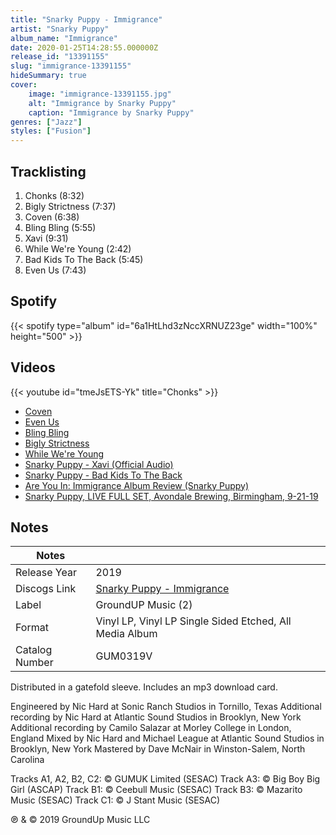 ```yaml
---
title: "Snarky Puppy - Immigrance"
artist: "Snarky Puppy"
album_name: "Immigrance"
date: 2020-01-25T14:28:55.000000Z
release_id: "13391155"
slug: "immigrance-13391155"
hideSummary: true
cover:
    image: "immigrance-13391155.jpg"
    alt: "Immigrance by Snarky Puppy"
    caption: "Immigrance by Snarky Puppy"
genres: ["Jazz"]
styles: ["Fusion"]
---
```


## Tracklisting
1. Chonks (8:32)
2. Bigly Strictness (7:37)
3. Coven (6:38)
4. Bling Bling (5:55)
5. Xavi (9:31)
6. While We're Young (2:42)
7. Bad Kids To The Back (5:45)
8. Even Us (7:43)


## Spotify
{{< spotify type="album" id="6a1HtLhd3zNccXRNUZ23ge" width="100%" height="500" >}}



## Videos
{{< youtube id="tmeJsETS-Yk" title="Chonks" >}}
- [Coven](https://www.youtube.com/watch?v=dKiUclnIxcs)
- [Even Us](https://www.youtube.com/watch?v=Pn66pDO91vQ)
- [Bling Bling](https://www.youtube.com/watch?v=4MdhSuMo7vw)
- [Bigly Strictness](https://www.youtube.com/watch?v=-iTHiniZksU)
- [While We're Young](https://www.youtube.com/watch?v=ovH_0ORhC9c)
- [Snarky Puppy - Xavi (Official Audio)](https://www.youtube.com/watch?v=LxbWlDyjP9s)
- [Snarky Puppy - Bad Kids To The Back](https://www.youtube.com/watch?v=2J-IXWienCw)
- [Are You In: Immigrance Album Review (Snarky Puppy)](https://www.youtube.com/watch?v=7j1l2DHuRtg)
- [Snarky Puppy, LIVE FULL SET, Avondale Brewing, Birmingham, 9-21-19](https://www.youtube.com/watch?v=lTNibgY1OSY)

## Notes
| Notes          |             |
| ---------------| ----------- |
| Release Year   | 2019 |
| Discogs Link   | [Snarky Puppy - Immigrance](https://www.discogs.com/release/13391155-Snarky-Puppy-Immigrance) |
| Label          | GroundUP Music (2) |
| Format         | Vinyl LP, Vinyl LP Single Sided Etched, All Media Album |
| Catalog Number | GUM0319V |

Distributed in a gatefold sleeve.
Includes an mp3 download card.

Engineered by Nic Hard at Sonic Ranch Studios in Tornillo, Texas
Additional recording by Nic Hard at Atlantic Sound Studios in Brooklyn, New York
Additional recording by Camilo Salazar at Morley College in London, England
Mixed by Nic Hard and Michael League at Atlantic Sound Studios in Brooklyn, New York
Mastered by Dave McNair in Winston-Salem, North Carolina

Tracks A1, A2, B2, C2: © GUMUK Limited (SESAC)
Track A3: © Big Boy Big Girl (ASCAP)
Track B1: © Ceebull Music (SESAC)
Track B3: © Mazarito Music (SESAC)
Track C1: © J Stant Music (SESAC)

℗ & © 2019 GroundUp Music LLC
